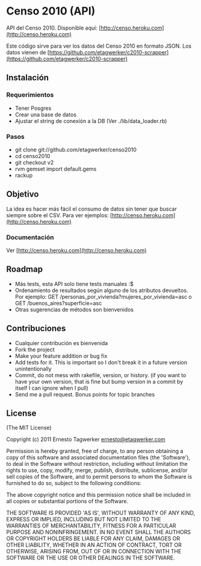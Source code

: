 # Censo 2010 (API)

API del Censo 2010. Disponible aquí: [http://censo.heroku.com](http://censo.heroku.com)

Este código sirve para ver los datos del Censo 2010 en formato JSON. Los datos vienen de [https://github.com/etagwerker/c2010-scrapper](https://github.com/etagwerker/c2010-scrapper)

## Instalación

### Requerimientos

* Tener Posgres
* Crear una base de datos 
* Ajustar el string de conexión a la DB (Ver ./lib/data_loader.rb)

### Pasos

* git clone git://github.com/etagwerker/censo2010
* cd censo2010
* git checkout v2
* rvm gemset import default.gems
* rackup

## Objetivo

La idea es hacer más fácil el consumo de datos sin tener que buscar siempre sobre el CSV. Para ver ejemplos: [http://censo.heroku.com](http://censo.heroku.com)

### Documentación

Ver [http://censo.heroku.com](http://censo.heroku.com)

## Roadmap

* Más tests, esta API solo tiene tests manuales :$
* Ordenamiento de resultados según alguno de los atributos devueltos. Por ejemplo: GET /personas_por_vivienda?mujeres_por_vivienda=asc o GET /buenos_aires?superficie=asc
* Otras sugerencias de métodos son bienvenidos

## Contribuciones
 
* Cualquier contribución es bienvenida
* Fork the project
* Make your feature addition or bug fix
* Add tests for it. This is important so I don't break it in a
  future version unintentionally
* Commit, do not mess with rakefile, version, or history.
  (if you want to have your own version, that is fine but
   bump version in a commit by itself I can ignore when I pull)
* Send me a pull request. Bonus points for topic branches

## License

(The MIT License)

Copyright (c) 2011 Ernesto Tagwerker <ernesto@etagwerker.com>

Permission is hereby granted, free of charge, to any person obtaining
a copy of this software and associated documentation files (the
'Software'), to deal in the Software without restriction, including
without limitation the rights to use, copy, modify, merge, publish,
distribute, sublicense, and/or sell copies of the Software, and to
permit persons to whom the Software is furnished to do so, subject to
the following conditions:

The above copyright notice and this permission notice shall be
included in all copies or substantial portions of the Software.

THE SOFTWARE IS PROVIDED 'AS IS', WITHOUT WARRANTY OF ANY KIND,
EXPRESS OR IMPLIED, INCLUDING BUT NOT LIMITED TO THE WARRANTIES OF
MERCHANTABILITY, FITNESS FOR A PARTICULAR PURPOSE AND NONINFRINGEMENT.
IN NO EVENT SHALL THE AUTHORS OR COPYRIGHT HOLDERS BE LIABLE FOR ANY
CLAIM, DAMAGES OR OTHER LIABILITY, WHETHER IN AN ACTION OF CONTRACT,
TORT OR OTHERWISE, ARISING FROM, OUT OF OR IN CONNECTION WITH THE
SOFTWARE OR THE USE OR OTHER DEALINGS IN THE SOFTWARE.